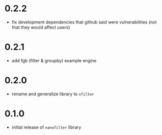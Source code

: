 # 0.2.2
* fix development dependencies that github said were vulnerabilities (not that they would affect users)
# 0.2.1
 * add fgb (filter & groupby) example engine

# 0.2.0
 * rename and generalize library to `xfilter`

# 0.1.0
 * initial release of `nanofilter` library
